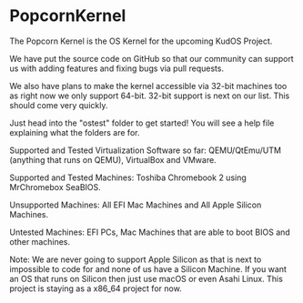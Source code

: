# PopcornKernel




The Popcorn Kernel is the OS Kernel for the upcoming KudOS Project.


We have put the source code on GitHub so that our community can support us with adding features and fixing bugs via pull requests.


We also have plans to make the kernel accessible via 32-bit machines too as right now we only support 64-bit. 32-bit support is next on our list. This should come very quickly.


Just head into the "ostest" folder to get started!
You will see a help file explaining what the folders are for.

Supported and Tested Virtualization Software so far: QEMU/QtEmu/UTM (anything that runs on QEMU), VirtualBox and VMware.

Supported and Tested Machines: Toshiba Chromebook 2 using MrChromebox SeaBIOS.

Unsupported Machines: All EFI Mac Machines and All Apple Silicon Machines.

Untested Machines: EFI PCs, Mac Machines that are able to boot BIOS and other machines.

Note: We are never going to support Apple Silicon as that is next to impossible to code for and none of us have a Silicon Machine. If you want an OS that runs on Silicon then just use macOS or even Asahi Linux. This project is staying as a x86_64 project for now.
